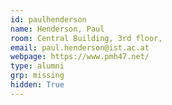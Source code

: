 ```yaml
---
id: paulhenderson
name: Henderson, Paul
room: Central Building, 3rd floor,
email: paul.henderson@ist.ac.at
webpage: https://www.pmh47.net/
type: alumni
grp: missing
hidden: True
---
```

